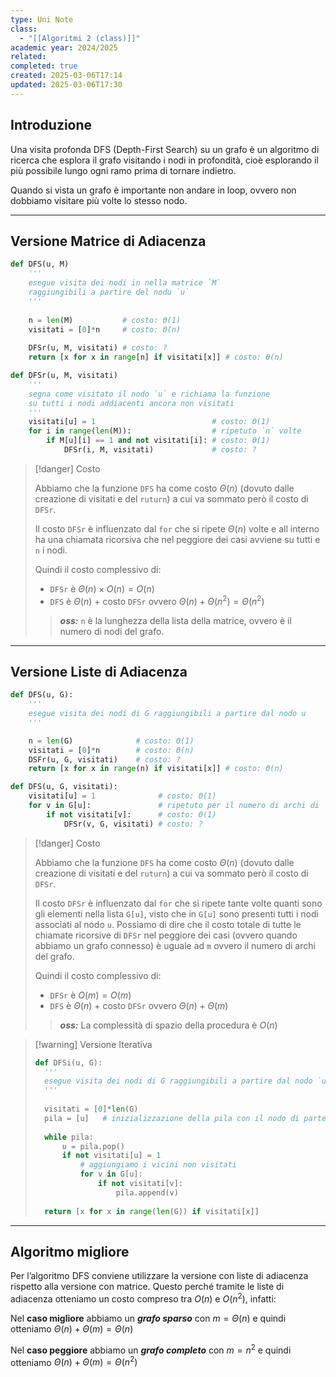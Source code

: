```yaml
---
type: Uni Note
class:
  - "[[Algoritmi 2 (class)]]"
academic year: 2024/2025
related: 
completed: true
created: 2025-03-06T17:14
updated: 2025-03-06T17:30
---
```

## Introduzione

Una visita profonda DFS (Depth-First Search) su un grafo è un algoritmo di ricerca che esplora il grafo visitando i nodi in profondità, cioè esplorando il più possibile lungo ogni ramo prima di tornare indietro.

Quando si vista un grafo è importante non andare in loop, ovvero non dobbiamo visitare più volte lo stesso nodo.

---
## Versione Matrice di Adiacenza

```python
def DFS(u, M)
	'''
	esegue visita dei nodi in nella matrice `M`
	raggiungibili a partire del nodu `u`
	'''
	
	n = len(M)           # costo: Θ(1)
	visitati = [0]*n     # costo: Θ(n)
	
	DFSr(u, M, visitati) # costo: ?
	return [x for x in range[n] if visitati[x]] # costo: Θ(n)
```

```python
def DFSr(u, M, visitati)
	'''
	segna come visitato il nodo `u` e richiama la funzione 
	su tutti i nodi addiacenti ancora non visitati 
	'''
	visitati[u] = 1                          # costo: Θ(1)
	for i in range(len(M)):                  # ripetuto `n` volte
		if M[u][i] == 1 and not visitati[i]: # costo: Θ(1)
			DFSr(i, M, visitati)             # costo: ?
```

>[!danger] Costo
>
>Abbiamo che la funzione `DFS` ha come costo $\Theta(n)$ (dovuto dalle creazione di visitati e del `ruturn`) a cui va sommato però il costo di `DFSr`.
>
>Il costo `DFSr` è influenzato dal `for` che si ripete $\Theta(n)$ volte e all interno ha una chiamata ricorsiva che nel peggiore dei casi avviene su tutti e `n` i nodi. 
>
>Quindi il costo complessivo di: 
>- `DFSr` è $\Theta(n) \times O(n) = O(n)$
>- `DFS` è $\Theta(n)$ + costo `DFSr` ovvero $\Theta(n) + \Theta(n^{2}) = \Theta(n^{2})$
>
>>***oss:*** `n` è la lunghezza della lista della matrice, ovvero è il numero di nodi del grafo.

---
## Versione Liste di Adiacenza

```python
def DFS(u, G):
	'''
	esegue visita dei nodi di G raggiungibili a partire dal nodo u
	'''

	n = len(G)              # costo: Θ(1)
	visitati = [0]*n        # costo: Θ(n)
	DSFr(u, G, visitati)    # costo: ?
	return [x for x in range(n) if visitati[x]] # costo: Θ(n)
```

```python
def DFS(u, G, visitati):
    visitati[u] = 1              # costo: Θ(1)
    for v in G[u]:               # ripetuto per il numero di archi di `u`
	    if not visitati[v]:      # costo: Θ(1)
			DFSr(v, G, visitati) # costo: ?
```

>[!danger] Costo
>
>Abbiamo che la funzione `DFS` ha come costo $\Theta(n)$ (dovuto dalle creazione di visitati e del `ruturn`) a cui va sommato però il costo di `DFSr`.  
>
>Il costo `DFSr` è influenzato dal `for` che si ripete tante volte quanti sono gli elementi nella lista `G[u]`, visto che in `G[u]` sono presenti tutti i nodi associati al nodo `u`. Possiamo di dire che il costo totale di tutte le chiamate ricorsive di `DFSr` nel peggiore dei casi (ovvero quando abbiamo un grafo connesso) è uguale ad `m` ovvero il numero di archi del grafo.
>
>Quindi il costo complessivo di: 
>- `DFSr` è  $O(m) = O(m)$
>- `DFS` è $\Theta(n)$ + costo `DFSr` ovvero $\Theta(n) + \Theta(m)$
>  
>>***oss:*** La complessità di spazio della procedura è $O(n)$

>[!warning] Versione Iterativa
>
>```python
>def DFSi(u, G):
>	'''
>	esegue visita dei nodi di G raggiungibili a partire dal nodo `u`
>	'''
>	
>	visitati = [0]*len(G)
>	pila = [u]   # inizializzazione della pila con il nodo di partenza
>	
>	while pila:
>		u = pila.pop()
>		if not visitati[u] = 1
>			# aggiungiamo i vicini non visitati
>			for v in G[u]:
>				if not visitati[v]:
>					pila.append(v)
>				
>	return [x for x in range(len(G)) if visitati[x]]
>```

---
## Algoritmo migliore

Per l’algoritmo DFS conviene utilizzare la versione con liste di adiacenza rispetto alla versione con matrice. Questo perché tramite le liste di adiacenza otteniamo un costo compreso tra $O(n)$ e $O(n^{2})$, infatti:

Nel **caso migliore** abbiamo un ***grafo sparso*** con $m = \Theta(n)$ e quindi otteniamo $\Theta(n) + \Theta(m) = \Theta(n)$

Nel **caso peggiore** abbiamo un ***grafo completo*** con  $m = n^{2}$ e quindi otteniamo $\Theta(n) + \Theta(m) = \Theta(n^{2})$

